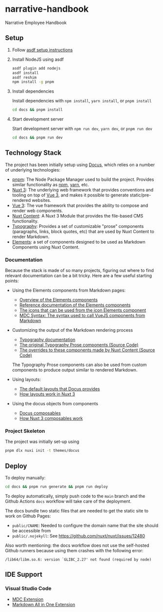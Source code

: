 # narrative-handbook
Narrative Employee Handbook

## Setup

1. Follow [asdf setup instructions](https://asdf-vm.com/guide/getting-started.html#_3-install-asdf)
2. Install NodeJS using asdf

    ```bash
    asdf plugin add nodejs
    asdf install
    asdf reshim
    npm install -g pnpm
    ```
3. Install dependencies

    Install dependencies with `npm install`, `yarn install`, or `pnpm install`

    ```bash
    cd docs && pnpm install
    ````
4. Start development server

    Start development server with `npm run dev`, `yarn dev`, or `pnpm run dev`

    ```bash
    cd docs && pnpm run dev
    ```

## Technology Stack

The project has been initially setup using [Docus](https://docus.dev/), which relies on a number of underlying technologies: 
- [pnpm](https://pnpm.io/): The Node Package Manager used to build the project. Provides similar functionality as [npm](https://www.npmjs.com/), [yarn](https://yarnpkg.com/), etc.
- [Nuxt 3](https://nuxt.com/): The underlying web framework that provides conventions and tooling on top of [Vue 3](https://vuejs.org/), and makes it possible to generate static/pre-rendered websites.
- [Vue 3](https://vuejs.org/): The vue framework that provides the ability to compose and render web components.
- [Nuxt Content](https://content.nuxtjs.org/): A Nuxt 3 Module that provides the file-based CMS functionality.
- [Typography](https://typography.nuxt.space/): Provides a set of customizable "prose" components (paragraphs, links, block quotes, etc) that are used by Nuxt Content to render Markdown.
- [Elements](https://elements.nuxt.space/): a set of components designed to be used as Markdown Components using Nuxt Content.

### Documentation
Because the stack is made of so many projects, figuring out where to find relevant documentation can be a bit tricky. Here are a few useful starting points:
- Using the Elements components from Markdown pages:
  - [Overview of the Elements components](https://docus.dev/api/components)
  - [Reference documentation of the Elements components](https://elements.nuxt.space/getting-started)
  - [The icons that can be used from the icon Elements component](https://icones.js.org/)
  - [MDC Syntax: The syntax used to call VueJS components from Markdown](https://content.nuxtjs.org/guide/writing/mdc/)
- Customizing the output of the Markdown rendering process
  - [Typography documentation](https://typography.nuxt.space/)
  - [The original Typography Prose components (Source Code)](https://github.com/nuxt-themes/typography/tree/main/components)
  - [The overrides to these components made by Nuxt Content (Source Code)](https://github.com/nuxt/content/tree/main/src/runtime/components/Prose)
  
  The Typography Prose components can also be used from custom components to produce output similar to rendered Markdown.
- Using layouts:
  - [The default layouts that Docus provides](https://docus.dev/api/layouts)
  - [How layouts work in Nuxt 3](https://nuxt.com/docs/guide/directory-structure/layouts)
- Using the docus objects from components
  - [Docus composables](https://docus.dev/api/composables)
  - [How Nuxt 3 composables work](https://nuxt.com/docs/guide/directory-structure/composables)
 
### Project Skeleton
The project was initially set-up using

```bash
pnpm dlx nuxi init -t themes/docus
```

## Deploy

To deploy manually:

```bash
cd docs && pnpm run generate && pnpm run deploy
```

To deploy automatically, simply push code to the `main` branch and the Github Actions `docs` workflow will take care of the deployment.

The docs bundle two static files that are needed to get the static site to work on Github Pages:
- `public/CNAME`: Needed to configure the domain name that the site should be accessible from
- `public/.nojekyll`: See https://github.com/nuxt/nuxt/issues/12480

Also worth mentioning: the docs workflow does not use the self-hosted Github runners because using them crashes with the following error:
```
/lib64/libm.so.6: version `GLIBC_2.27' not found (required by node)
```

## IDE Support

### Visual Studio Code
- [MDC Extension](https://marketplace.visualstudio.com/items?itemName=Nuxt.mdc)
- [Markdown All in One Extension](https://marketplace.visualstudio.com/items?itemName=yzhang.markdown-all-in-one)

